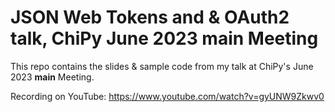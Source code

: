 # JSON Web Tokens and & OAuth2 talk, ChiPy June 2023 __main__ Meeting

This repo contains the slides & sample code from my talk at ChiPy's June 2023 __main__ Meeting.

Recording on YouTube: https://www.youtube.com/watch?v=gyUNW9Zkwv0

